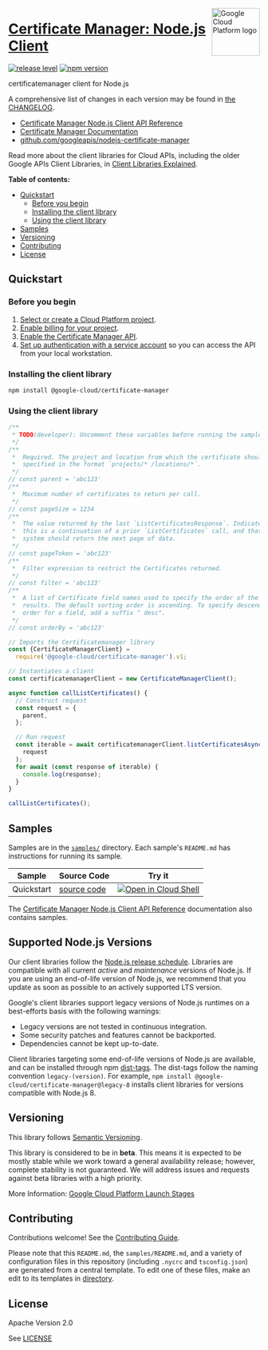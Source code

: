 [//]: # "This README.md file is auto-generated, all changes to this file will be lost."
[//]: # "To regenerate it, use `python -m synthtool`."
<img src="https://avatars2.githubusercontent.com/u/2810941?v=3&s=96" alt="Google Cloud Platform logo" title="Google Cloud Platform" align="right" height="96" width="96"/>

# [Certificate Manager: Node.js Client](https://github.com/googleapis/nodejs-certificate-manager)

[![release level](https://img.shields.io/badge/release%20level-beta-yellow.svg?style=flat)](https://cloud.google.com/terms/launch-stages)
[![npm version](https://img.shields.io/npm/v/@google-cloud/certificate-manager.svg)](https://www.npmjs.org/package/@google-cloud/certificate-manager)




certificatemanager client for Node.js


A comprehensive list of changes in each version may be found in
[the CHANGELOG](https://github.com/googleapis/nodejs-certificate-manager/blob/main/CHANGELOG.md).

* [Certificate Manager Node.js Client API Reference][client-docs]
* [Certificate Manager Documentation][product-docs]
* [github.com/googleapis/nodejs-certificate-manager](https://github.com/googleapis/nodejs-certificate-manager)

Read more about the client libraries for Cloud APIs, including the older
Google APIs Client Libraries, in [Client Libraries Explained][explained].

[explained]: https://cloud.google.com/apis/docs/client-libraries-explained

**Table of contents:**


* [Quickstart](#quickstart)
  * [Before you begin](#before-you-begin)
  * [Installing the client library](#installing-the-client-library)
  * [Using the client library](#using-the-client-library)
* [Samples](#samples)
* [Versioning](#versioning)
* [Contributing](#contributing)
* [License](#license)

## Quickstart

### Before you begin

1.  [Select or create a Cloud Platform project][projects].
1.  [Enable billing for your project][billing].
1.  [Enable the Certificate Manager API][enable_api].
1.  [Set up authentication with a service account][auth] so you can access the
    API from your local workstation.

### Installing the client library

```bash
npm install @google-cloud/certificate-manager
```


### Using the client library

```javascript
/**
 * TODO(developer): Uncomment these variables before running the sample.
 */
/**
 *  Required. The project and location from which the certificate should be listed,
 *  specified in the format `projects/* /locations/*`.
 */
// const parent = 'abc123'
/**
 *  Maximum number of certificates to return per call.
 */
// const pageSize = 1234
/**
 *  The value returned by the last `ListCertificatesResponse`. Indicates that
 *  this is a continuation of a prior `ListCertificates` call, and that the
 *  system should return the next page of data.
 */
// const pageToken = 'abc123'
/**
 *  Filter expression to restrict the Certificates returned.
 */
// const filter = 'abc123'
/**
 *  A list of Certificate field names used to specify the order of the returned
 *  results. The default sorting order is ascending. To specify descending
 *  order for a field, add a suffix " desc".
 */
// const orderBy = 'abc123'

// Imports the Certificatemanager library
const {CertificateManagerClient} =
  require('@google-cloud/certificate-manager').v1;

// Instantiates a client
const certificatemanagerClient = new CertificateManagerClient();

async function callListCertificates() {
  // Construct request
  const request = {
    parent,
  };

  // Run request
  const iterable = await certificatemanagerClient.listCertificatesAsync(
    request
  );
  for await (const response of iterable) {
    console.log(response);
  }
}

callListCertificates();

```



## Samples

Samples are in the [`samples/`](https://github.com/googleapis/nodejs-certificate-manager/tree/main/samples) directory. Each sample's `README.md` has instructions for running its sample.

| Sample                      | Source Code                       | Try it |
| --------------------------- | --------------------------------- | ------ |
| Quickstart | [source code](https://github.com/googleapis/nodejs-certificate-manager/blob/main/samples/quickstart.js) | [![Open in Cloud Shell][shell_img]](https://console.cloud.google.com/cloudshell/open?git_repo=https://github.com/googleapis/nodejs-certificate-manager&page=editor&open_in_editor=samples/quickstart.js,samples/README.md) |



The [Certificate Manager Node.js Client API Reference][client-docs] documentation
also contains samples.

## Supported Node.js Versions

Our client libraries follow the [Node.js release schedule](https://nodejs.org/en/about/releases/).
Libraries are compatible with all current _active_ and _maintenance_ versions of
Node.js.
If you are using an end-of-life version of Node.js, we recommend that you update
as soon as possible to an actively supported LTS version.

Google's client libraries support legacy versions of Node.js runtimes on a
best-efforts basis with the following warnings:

* Legacy versions are not tested in continuous integration.
* Some security patches and features cannot be backported.
* Dependencies cannot be kept up-to-date.

Client libraries targeting some end-of-life versions of Node.js are available, and
can be installed through npm [dist-tags](https://docs.npmjs.com/cli/dist-tag).
The dist-tags follow the naming convention `legacy-(version)`.
For example, `npm install @google-cloud/certificate-manager@legacy-8` installs client libraries
for versions compatible with Node.js 8.

## Versioning

This library follows [Semantic Versioning](http://semver.org/).




This library is considered to be in **beta**. This means it is expected to be
mostly stable while we work toward a general availability release; however,
complete stability is not guaranteed. We will address issues and requests
against beta libraries with a high priority.





More Information: [Google Cloud Platform Launch Stages][launch_stages]

[launch_stages]: https://cloud.google.com/terms/launch-stages

## Contributing

Contributions welcome! See the [Contributing Guide](https://github.com/googleapis/nodejs-certificate-manager/blob/main/CONTRIBUTING.md).

Please note that this `README.md`, the `samples/README.md`,
and a variety of configuration files in this repository (including `.nycrc` and `tsconfig.json`)
are generated from a central template. To edit one of these files, make an edit
to its templates in
[directory](https://github.com/googleapis/synthtool).

## License

Apache Version 2.0

See [LICENSE](https://github.com/googleapis/nodejs-certificate-manager/blob/main/LICENSE)

[client-docs]: https://cloud.google.com/nodejs/docs/reference/certificatemanager/latest
[product-docs]: https://cloud.google.com/certificate-manager/
[shell_img]: https://gstatic.com/cloudssh/images/open-btn.png
[projects]: https://console.cloud.google.com/project
[billing]: https://support.google.com/cloud/answer/6293499#enable-billing
[enable_api]: https://console.cloud.google.com/flows/enableapi?apiid=certificatemanager.googleapis.com
[auth]: https://cloud.google.com/docs/authentication/getting-started
